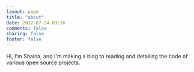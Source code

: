 ```yaml
---
layout: page
title: "about"
date: 2012-07-24 03:16
comments: false
sharing: false
footer: false
---
```

Hi, I'm Shaina, and I'm making a blog to reading and detailing the code of various open source projects.
